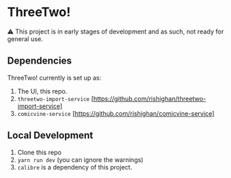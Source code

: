 # ThreeTwo!

⚠️ This project is in early stages of development and as such, not ready for general use.

## Dependencies

ThreeTwo! currently is set up as:

1. The UI, this repo.
2. `threetwo-import-service` [https://github.com/rishighan/threetwo-import-service]
3. `comicvine-service` [https://github.com/rishighan/comicvine-service]
## Local Development

1. Clone this repo
2. `yarn run dev` (you can ignore the warnings)
3. `calibre` is a dependency of this project.

